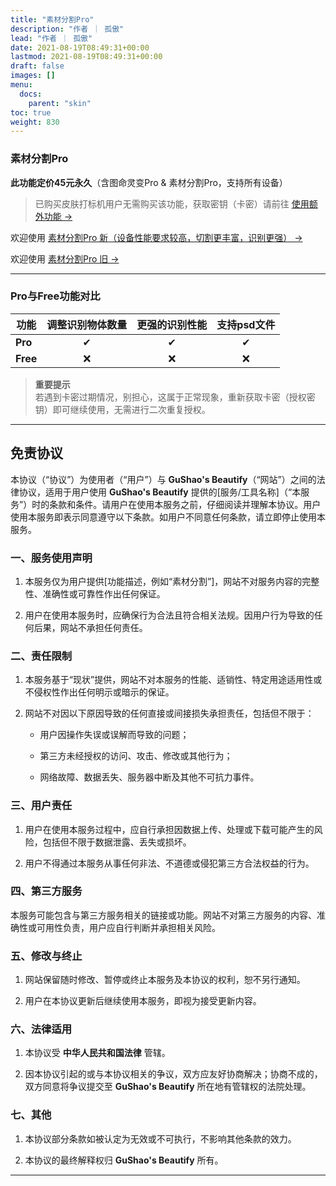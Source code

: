 ```yaml
---
title: "素材分割Pro"
description: "作者 ｜ 孤傲"
lead: "作者 ｜ 孤傲"
date: 2021-08-19T08:49:31+00:00
lastmod: 2021-08-19T08:49:31+00:00
draft: false
images: []
menu:
  docs:
    parent: "skin"
toc: true
weight: 830
---
```


### 素材分割Pro  

**此功能定价45元永久**（含图命灵变Pro & 素材分割Pro，支持所有设备）  

> 已购买皮肤打标机用户无需购买该功能，获取密钥（卡密）请前往 [使用额外功能 →](/docs/mark_user/general/useextraservice/)

欢迎使用 [素材分割Pro 新（设备性能要求较高，切割更丰富，识别更强） →](/docs/extra_service/skin/PicPartPro/)

欢迎使用 [素材分割Pro 旧 →](/docs/extra_service/skin/PicPartProOld/)

---

### Pro与Free功能对比  

| 功能         | 调整识别物体数量 | 更强的识别性能 | 支持psd文件 |
|--------------|:---------------:|:-------------:|:----------:|
| **Pro**      |       ✔         |       ✔       |     ✔      |
| **Free**     |       ❌         |       ❌       |     ❌      |

> **重要提示**  
> 若遇到卡密过期情况，别担心，这属于正常现象，重新获取卡密（授权密钥）即可继续使用，无需进行二次重复授权。

---

## 免责协议  

本协议（“协议”）为使用者（“用户”）与 **GuShao's Beautify**（“网站”）之间的法律协议，适用于用户使用 **GuShao's Beautify** 提供的[服务/工具名称]（“本服务”）时的条款和条件。请用户在使用本服务之前，仔细阅读并理解本协议。用户使用本服务即表示同意遵守以下条款。如用户不同意任何条款，请立即停止使用本服务。

### 一、服务使用声明  

1. 本服务仅为用户提供[功能描述，例如“素材分割”]，网站不对服务内容的完整性、准确性或可靠性作出任何保证。  

2. 用户在使用本服务时，应确保行为合法且符合相关法规。因用户行为导致的任何后果，网站不承担任何责任。  

### 二、责任限制  

1. 本服务基于“现状”提供，网站不对本服务的性能、适销性、特定用途适用性或不侵权性作出任何明示或暗示的保证。  

2. 网站不对因以下原因导致的任何直接或间接损失承担责任，包括但不限于：  

   - 用户因操作失误或误解而导致的问题；  

   - 第三方未经授权的访问、攻击、修改或其他行为；  

   - 网络故障、数据丢失、服务器中断及其他不可抗力事件。  

### 三、用户责任  

1. 用户在使用本服务过程中，应自行承担因数据上传、处理或下载可能产生的风险，包括但不限于数据泄露、丢失或损坏。

2. 用户不得通过本服务从事任何非法、不道德或侵犯第三方合法权益的行为。  

### 四、第三方服务  

本服务可能包含与第三方服务相关的链接或功能。网站不对第三方服务的内容、准确性或可用性负责，用户应自行判断并承担相关风险。  

### 五、修改与终止  

1. 网站保留随时修改、暂停或终止本服务及本协议的权利，恕不另行通知。  

2. 用户在本协议更新后继续使用本服务，即视为接受更新内容。  

### 六、法律适用  

1. 本协议受 **中华人民共和国法律** 管辖。  

2. 因本协议引起的或与本协议相关的争议，双方应友好协商解决；协商不成的，双方同意将争议提交至 **GuShao's Beautify** 所在地有管辖权的法院处理。  

### 七、其他  

1. 本协议部分条款如被认定为无效或不可执行，不影响其他条款的效力。

2. 本协议的最终解释权归 **GuShao's Beautify** 所有。  

---
